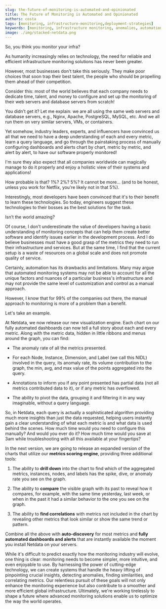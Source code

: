 ```yaml
---
slug: the-future-of-monitoring-is-automated-and-opinionated
title: The Future of Monitoring is Automated and Opinionated
authors: costa
tags: [monitoring, infrastructure-monitoring,deployment-strategies]
keywords: [monitoring, infrastructure monitoring, anomalies, automation]
image: ./img/stacked-netdata.png
---
```


So, you think you monitor your infra?

<!-- truncate -->

As humanity increasingly relies on technology, the need for reliable and efficient infrastructure monitoring solutions has never been greater.

However, most businesses don't take this seriously. They make poor choices that soon trap their best talent, the people who should be propelling them ahead of their competition.

Consider this: most of the world believes that each company needs to dedicate time, talent, and money to configure and set up the monitoring of their web servers and database servers from scratch!

You didn’t get it? Let me explain: we are all using the same web servers and database servers, e.g., Nginx, Apache, PostgreSQL, MySQL, etc. And we all run them on very similar servers, VMs, or containers.

Yet somehow, industry leaders, experts, and influencers have convinced us all that we need to have a deep understanding of each and every metric, learn a query language, and go through the painstaking process of manually configuring dashboards and alerts chart by chart, metric by metric, and alert by alert, to have our software properly monitored!

I'm sure they also expect that all companies worldwide can magically manage to do it properly and enjoy a holistic view of their systems and applications!

How probable is that? 1%? 2%? 5%? It cannot be more… (and to be honest, unless you work for Netflix, you're likely not in that 5%).

Interestingly, most developers have been convinced that it's to their benefit to learn these technologies. So today, engineers suggest these technologies to their bosses as the best solutions for the task.

Isn’t the world amazing?

Of course, I don't underestimate the value of developers having a basic understanding of monitoring concepts that can help them create better software and identify issues earlier in the development process. And I do believe businesses must have a good grasp of the metrics they need to run their infrastructure and services. But at the same time, I find that the current setup is a waste of resources on a global scale and does not promote quality of service.

Certainly, automation has its drawbacks and limitations. Many may argue that automated monitoring systems may not be able to account for all the unique factors and nuances of a particular business's infrastructure and may not provide the same level of customization and control as a manual approach.

However, I know that for 99% of the companies out there, the manual approach to monitoring is more of a problem than a benefit.

Let's take an example.

At Netdata, we now release our new visualization engine. Each chart on our fully automated dashboards can now tell a full story about each and every metric. Along with the metric data, hidden in little ribbons and menus around the graph, you can find:

- The anomaly rate of all the metrics presented.

- For each Node, Instance, Dimension, and Label (we call this NIDL) involved in the query, its anomaly rate, its volume contribution to the graph, the min, avg, and max value of the points aggregated into the query.

- Annotations to inform you if any point presented has partial data (not all metrics contributed data to it), or if any metric has overflowed.

- The ability to pivot the data, grouping it and filtering it in any way imaginable, without a query language.

So, in Netdata, each query is actually a sophisticated algorithm providing much more insights than just the data requested, helping users instantly gain a clear understanding of what each metric is and what data is used behind the scenes. How much time would you need to configure this manually? And would you ever do it? How much time would you save at 3am while troubleshooting with all this available at your fingertips?

In the next version, we are going to release an expanded version of the charts that utilize our **metrics scoring engine**, providing three additional tools:

1. The ability to **drill down** into the chart to find which of the aggregated metrics, instances, nodes, and labels has the spike, dive, or anomaly rate you see on the graph.

2. The ability to **compare** the visible graph with its past to reveal how it compares, for example, with the same time yesterday, last week, or when in the past it had a similar behavior to the one you see on the graph.

3. The ability to **find correlations** with metrics not included in the chart by revealing other metrics that look similar or show the same trend or pattern.

Combine all the above with **auto-discovery** for most metrics and **fully automated dashboards and alerts** that are instantly available the moment you install Netdata on your servers.

While it's difficult to predict exactly how the monitoring industry will evolve, one thing is clear: monitoring needs to become simpler, more intuitive, and even enjoyable to use. By harnessing the power of cutting-edge technology, we can create systems that handle the heavy lifting of pinpointing crucial insights, detecting anomalies, finding similarities, and correlating metrics. Our relentless pursuit of these goals will not only enhance the monitoring experience but also contribute to a smoother and more efficient global infrastructure. Ultimately, we're working tirelessly to shape a future where advanced monitoring solutions enable us to optimize the way the world operates.

